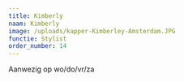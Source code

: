 ```yaml
---
title: Kimberly
naam: Kimberly
image: /uploads/kapper-Kimberley-Amsterdam.JPG
functie: Stylist
order_number: 14
---
```


Aanwezig op wo/do/vr/za
